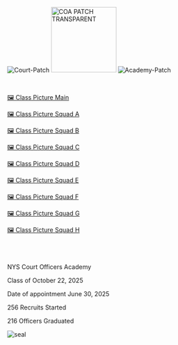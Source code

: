



![Court-Patch](https://github.com/user-attachments/assets/b445fc70-a8ab-406d-8ae9-9e371e9216b0)
<img width="150" height="150" alt="COA PATCH TRANSPARENT" src="https://github.com/user-attachments/assets/9f224398-9804-429a-908e-5bd5edc39c3c" />
![Academy-Patch](https://github.com/user-attachments/assets/57847532-b150-4663-a617-8837e1f68fc3)

<br>




<!-- Show a download link and open a preview when clicked     ![Academy-Shield](https://github.com/user-attachments/assets/ad9aa171-91b1-4665-b1cc-1991a97387b6) -->  
[🖼️ Class Picture Main](./Class%20Pic%2010.22.2025%20Main.jpg)           

[🖼️ Class Picture Squad A](./Class%20Pic%2010.22.2025%20Squad%20A.jpg)  

[🖼️ Class Picture Squad B](./Class%20Pic%2010.22.2025%20Squad%20B.jpg)  

[🖼️ Class Picture Squad C](./Class%20Pic%2010.22.2025%20Squad%20C.jpg)  

[🖼️ Class Picture Squad D](./Class%20Pic%2010.22.2025%20Squad%20D.jpg)  

[🖼️ Class Picture Squad E](./Class%20Pic%2010.22.2025%20Squad%20E.jpg)  

[🖼️ Class Picture Squad F](./Class%20Pic%2010.22.2025%20Squad%20F.jpg)  

[🖼️ Class Picture Squad G](./Class%20Pic%2010.22.2025%20Squad%20G.jpg)  

[🖼️ Class Picture Squad H](./Class%20Pic%2010.22.2025%20Squad%20H.jpg)  

<!--
[<img width="20" height="20" alt="vid-download-icon" src="https://github.com/user-attachments/assets/3280aebd-a838-4e51-ba54-629fa5b30d8e" /> Class Graduation Video](./Class%20Pic%2010.22.2025%20Squad%20H.jpg) 
-->

<br>
<br>

NYS Court Officers Academy

Class of October 22, 2025

Date of appointment June 30, 2025

256 Recruits Started

216 Officers Graduated


![seal](https://github.com/user-attachments/assets/27efef0c-79bb-4be1-9f50-db524179f848)


